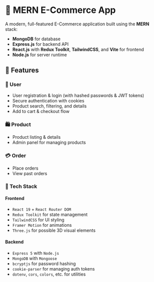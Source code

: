 # 🛒 MERN E-Commerce App

A modern, full-featured E-Commerce application built using the **MERN** stack:
- **MongoDB** for database
- **Express.js** for backend API
- **React.js** with **Redux Toolkit**, **TailwindCSS**, and **Vite** for frontend
- **Node.js** for server runtime

## 🚀 Features

### 👤 User
- User registration & login (with hashed passwords & JWT tokens)
- Secure authentication with cookies
- Product search, filtering, and details
- Add to cart & checkout flow

### 🛍️ Product
- Product listing & details
- Admin panel for managing products

### 💳 Order
- Place orders
- View past orders

### 🧰 Tech Stack
#### Frontend
- `React 19` + `React Router DOM`
- `Redux Toolkit` for state management
- `TailwindCSS` for UI styling
- `Framer Motion` for animations
- `Three.js` for possible 3D visual elements

#### Backend
- `Express 5` with `Node.js`
- `MongoDB` with `Mongoose`
- `bcryptjs` for password hashing
- `cookie-parser` for managing auth tokens
- `dotenv`, `cors`, `colors`, etc. for utilities

